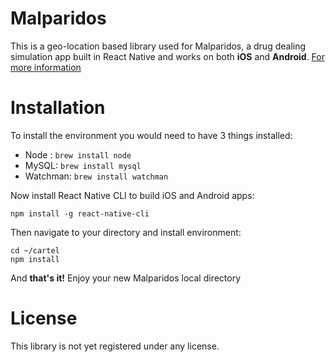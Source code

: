 Malparidos
======

This is a geo-location based library used for Malparidos, a drug dealing simulation app built in React Native and works on both **iOS** and **Android**.
[For more information](https://www.malparidos.com/")

Installation
======

To install the environment you would need to have 3 things installed:

* Node : `brew install node`
* MySQL: `brew install mysql`
* Watchman: `brew install watchman`

Now install React Native CLI to build iOS and Android apps:
```
npm install -g react-native-cli
```

Then navigate to your directory and install environment:
```
cd ~/cartel
npm install
```

And **that's it!** Enjoy your new Malparidos local directory

License
======
This library is not yet registered under any license.